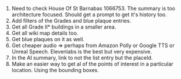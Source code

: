 1. Need to check House Of St Barnabas 1066753. The summary is too architecture focused. Should get a prompt to get it's history too.
2. Add filters of the Grades and blue plaque entries.
3. Get all Grade II\* buildings in a smaller area.
4. Get all wiki map details too.
5. Get blue plaques on it as well.
6. Get cheaper audio => perhaps from Amazon Polly or Google TTS or Unreal Speech. Elevenlabs is the best but very expensive.
7. In the AI summary, link to not the list entry but the placeId.
8. Make an easier way to get al of the points of interest in a particular location. Using the bounding boxes.
